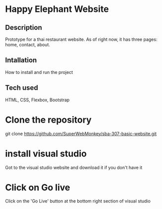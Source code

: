 # Happy Elephant Website

## Description
Prototype for a thai restaurant website. As of right now, it has three pages: 
home, contact, about.

## Intallation
How to install and run the project

## Tech used
HTML, CSS, Flexbox, Bootstrap

# Clone the repository
git clone https://github.com/SuperWebMonkey/sba-307-basic-website.git

# install visual studio
Got to the visual studio website and download it if you don't have it

# Click on Go live
Click on the 'Go Live' button at the bottom right section of visual studio

